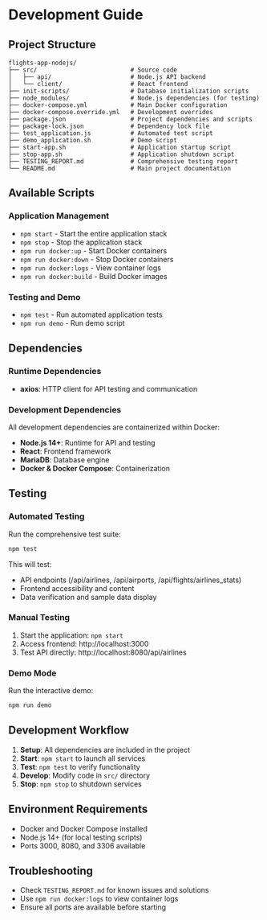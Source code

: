 # Development Guide

## Project Structure
```
flights-app-nodejs/
├── src/                          # Source code
│   ├── api/                      # Node.js API backend
│   └── client/                   # React frontend
├── init-scripts/                 # Database initialization scripts
├── node_modules/                 # Node.js dependencies (for testing)
├── docker-compose.yml            # Main Docker configuration
├── docker-compose.override.yml   # Development overrides
├── package.json                  # Project dependencies and scripts
├── package-lock.json             # Dependency lock file
├── test_application.js           # Automated test script
├── demo_application.sh           # Demo script
├── start-app.sh                  # Application startup script
├── stop-app.sh                   # Application shutdown script
├── TESTING_REPORT.md             # Comprehensive testing report
└── README.md                     # Main project documentation
```

## Available Scripts

### Application Management
- `npm start` - Start the entire application stack
- `npm stop` - Stop the application stack
- `npm run docker:up` - Start Docker containers
- `npm run docker:down` - Stop Docker containers
- `npm run docker:logs` - View container logs
- `npm run docker:build` - Build Docker images

### Testing and Demo
- `npm test` - Run automated application tests
- `npm run demo` - Run demo script

## Dependencies

### Runtime Dependencies
- **axios**: HTTP client for API testing and communication

### Development Dependencies
All development dependencies are containerized within Docker:
- **Node.js 14+**: Runtime for API and testing
- **React**: Frontend framework
- **MariaDB**: Database engine
- **Docker & Docker Compose**: Containerization

## Testing

### Automated Testing
Run the comprehensive test suite:
```bash
npm test
```

This will test:
- API endpoints (/api/airlines, /api/airports, /api/flights/airlines_stats)
- Frontend accessibility and content
- Data verification and sample data display

### Manual Testing
1. Start the application: `npm start`
2. Access frontend: http://localhost:3000
3. Test API directly: http://localhost:8080/api/airlines

### Demo Mode
Run the interactive demo:
```bash
npm run demo
```

## Development Workflow

1. **Setup**: All dependencies are included in the project
2. **Start**: `npm start` to launch all services
3. **Test**: `npm test` to verify functionality
4. **Develop**: Modify code in `src/` directory
5. **Stop**: `npm stop` to shutdown services

## Environment Requirements
- Docker and Docker Compose installed
- Node.js 14+ (for local testing scripts)
- Ports 3000, 8080, and 3306 available

## Troubleshooting
- Check `TESTING_REPORT.md` for known issues and solutions
- Use `npm run docker:logs` to view container logs
- Ensure all ports are available before starting
